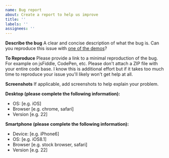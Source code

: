```yaml
---
name: Bug report
about: Create a report to help us improve
title: ''
labels: ''
assignees: ''
---
```


**Describe the bug**
A clear and concise description of what the bug is. Can you reproduce this issue with [one of the demos](https://gruhn.github.io/vue-qrcode-reader/demos/FullDemo.html)?

**To Reproduce**
Please provide a link to a minimal reproduction of the bug. For example on jsFiddle, CodePen, etc. Please don't attach a ZIP file with your entire code base. I know this is additional effort but if it takes too much time to reproduce your issue you'll likely won't get help at all.

**Screenshots**
If applicable, add screenshots to help explain your problem.

**Desktop (please complete the following information):**

- OS: [e.g. iOS]
- Browser [e.g. chrome, safari]
- Version [e.g. 22]

**Smartphone (please complete the following information):**

- Device: [e.g. iPhone6]
- OS: [e.g. iOS8.1]
- Browser [e.g. stock browser, safari]
- Version [e.g. 22]
